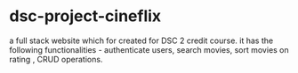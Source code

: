# dsc-project-cineflix

a full stack website which for created for DSC 2 credit course. it has the following functionalities - authenticate users, search movies, sort movies on rating , CRUD operations.

